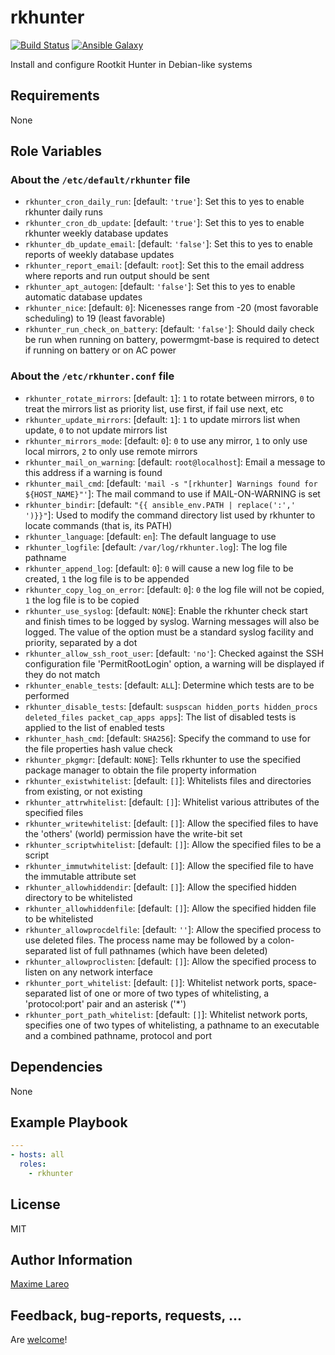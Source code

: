 # rkhunter

[![Build Status](https://travis-ci.org/maxlareo/ansible-rkhunter.svg?branch=master)](https://travis-ci.org/maxlareo/ansible-rkhunter) [![Ansible Galaxy](http://img.shields.io/badge/ansible--galaxy-rkhunter-blue.svg)](https://galaxy.ansible.com/maxlareo/rkhunter/)

Install and configure Rootkit Hunter in Debian-like systems

## Requirements

None

## Role Variables

### About the `/etc/default/rkhunter` file

- `rkhunter_cron_daily_run`: [default: `'true'`]: Set this to yes to enable rkhunter daily runs
- `rkhunter_cron_db_update`: [default: `'true'`]: Set this to yes to enable rkhunter weekly database updates
- `rkhunter_db_update_email`: [default: `'false'`]: Set this to yes to enable reports of weekly database updates
- `rkhunter_report_email`: [default: `root`]: Set this to the email address where reports and run output should be sent
- `rkhunter_apt_autogen`: [default: `'false'`]: Set this to yes to enable automatic database updates
- `rkhunter_nice`: [default: `0`]: Nicenesses range from -20 (most favorable scheduling) to 19 (least favorable)
- `rkhunter_run_check_on_battery`: [default: `'false'`]: Should daily check be run when running on battery, powermgmt-base is required to detect if running on battery or on AC power

### About the `/etc/rkhunter.conf` file

- `rkhunter_rotate_mirrors`: [default: `1`]: `1` to rotate between mirrors, `0` to treat the mirrors list as priority list, use first, if fail use next, etc
- `rkhunter_update_mirrors`: [default: `1`]: `1` to update mirrors list when update, `0` to not update mirrors list
- `rkhunter_mirrors_mode`: [default: `0`]: `0`  to use any mirror, `1` to only use local mirrors, `2` to only use remote mirrors
- `rkhunter_mail_on_warning`: [default: `root@localhost`]: Email a message to this address if a warning is found
- `rkhunter_mail_cmd`: [default: `'mail -s "[rkhunter] Warnings found for ${HOST_NAME}"'`]: The mail command to use if MAIL-ON-WARNING is set
- `rkhunter_bindir`: [default: `"{{ ansible_env.PATH | replace(':',' ')}}"`]: Used to modify the command directory list used by rkhunter to locate commands (that is, its PATH)
- `rkhunter_language`: [default: `en`]: The default language to use
- `rkhunter_logfile`: [default: `/var/log/rkhunter.log`]: The log file pathname
- `rkhunter_append_log`: [default: `0`]: `0` will cause a new log file to be created, `1` the log file is to be appended
- `rkhunter_copy_log_on_error`: [default: `0`]: `0` the log file will not be copied, `1` the log file is to be copied
- `rkhunter_use_syslog`: [default: `NONE`]: Enable the rkhunter check start and finish times to be logged by syslog. Warning messages will also be logged. The value of the option must be a standard syslog facility and priority, separated by a dot
- `rkhunter_allow_ssh_root_user`: [default: `'no'`]: Checked against the SSH configuration file 'PermitRootLogin' option, a warning will be displayed if they do not match
- `rkhunter_enable_tests`: [default: `ALL`]: Determine which tests are to be performed
- `rkhunter_disable_tests`: [default: `suspscan hidden_ports hidden_procs deleted_files packet_cap_apps apps`]: The list of disabled tests is applied to the list of enabled tests
- `rkhunter_hash_cmd`: [default: `SHA256`]: Specify the command to use for the file properties hash value check
- `rkhunter_pkgmgr`: [default: `NONE`]: Tells rkhunter to use the specified package manager to obtain the file property information
- `rkhunter_existwhitelist`: [default: `[]`]: Whitelists files and directories from existing, or not existing
- `rkhunter_attrwhitelist`: [default: `[]`]: Whitelist various attributes of the specified files
- `rkhunter_writewhitelist`: [default: `[]`]: Allow the specified files to have the 'others' (world) permission have the write-bit set
- `rkhunter_scriptwhitelist`: [default: `[]`]: Allow the specified files to be a script
- `rkhunter_immutwhitelist`: [default: `[]`]: Allow the specified file to have the immutable attribute set
- `rkhunter_allowhiddendir`: [default: `[]`]: Allow the specified hidden directory to be whitelisted
- `rkhunter_allowhiddenfile`: [default: `[]`]: Allow the specified hidden file to be whitelisted
- `rkhunter_allowprocdelfile`: [default: `''`]: Allow the specified process to use deleted files. The process name may be followed by a colon-separated list of full pathnames (which have been deleted)
- `rkhunter_allowproclisten`: [default: `[]`]: Allow the specified process to listen on any network interface
- `rkhunter_port_whitelist`: [default: `[]`]: Whitelist network ports, space-separated list of one or more of two types of whitelisting, a 'protocol:port' pair and an asterisk ('*')
- `rkhunter_port_path_whitelist`: [default: `[]`]: Whitelist network ports, specifies one of two types of whitelisting, a pathname to an executable and a combined pathname, protocol and port

## Dependencies

None

## Example Playbook

```yaml
---
- hosts: all
  roles:
    - rkhunter
```

## License

MIT

## Author Information

[Maxime Lareo](https://github.com/maxlareo)

## Feedback, bug-reports, requests, ...

Are [welcome](https://github.com/maxlareo/ansible-rkhunter/issues)! 
